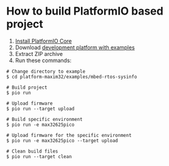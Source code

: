 How to build PlatformIO based project
=====================================

1. [Install PlatformIO Core](http://docs.platformio.org/page/core.html)
2. Download [development platform with examples](https://github.com/platformio/platform-maxim32/archive/develop.zip)
3. Extract ZIP archive
4. Run these commands:

```shell
# Change directory to example
$ cd platform-maxim32/examples/mbed-rtos-sysinfo

# Build project
$ pio run

# Upload firmware
$ pio run --target upload

# Build specific environment
$ pio run -e max32625pico

# Upload firmware for the specific environment
$ pio run -e max32625pico --target upload

# Clean build files
$ pio run --target clean
```
